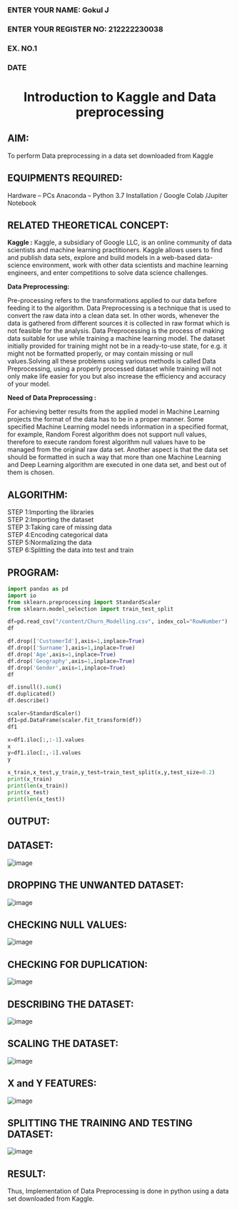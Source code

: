 <H3>ENTER YOUR NAME:  Gokul J <H3>
<H3>ENTER YOUR REGISTER NO: 212222230038</H3>
<H3>EX. NO.1</H3>
<H3>DATE</H3>
<H1 ALIGN =CENTER> Introduction to Kaggle and Data preprocessing</H1>

## AIM:

To perform Data preprocessing in a data set downloaded from Kaggle

## EQUIPMENTS REQUIRED:
Hardware – PCs
Anaconda – Python 3.7 Installation / Google Colab /Jupiter Notebook

## RELATED THEORETICAL CONCEPT:

**Kaggle :**
Kaggle, a subsidiary of Google LLC, is an online community of data scientists and machine learning practitioners. Kaggle allows users to find and publish data sets, explore and build models in a web-based data-science environment, work with other data scientists and machine learning engineers, and enter competitions to solve data science challenges.

**Data Preprocessing:**

Pre-processing refers to the transformations applied to our data before feeding it to the algorithm. Data Preprocessing is a technique that is used to convert the raw data into a clean data set. In other words, whenever the data is gathered from different sources it is collected in raw format which is not feasible for the analysis.
Data Preprocessing is the process of making data suitable for use while training a machine learning model. The dataset initially provided for training might not be in a ready-to-use state, for e.g. it might not be formatted properly, or may contain missing or null values.Solving all these problems using various methods is called Data Preprocessing, using a properly processed dataset while training will not only make life easier for you but also increase the efficiency and accuracy of your model.

**Need of Data Preprocessing :**

For achieving better results from the applied model in Machine Learning projects the format of the data has to be in a proper manner. Some specified Machine Learning model needs information in a specified format, for example, Random Forest algorithm does not support null values, therefore to execute random forest algorithm null values have to be managed from the original raw data set.
Another aspect is that the data set should be formatted in such a way that more than one Machine Learning and Deep Learning algorithm are executed in one data set, and best out of them is chosen.


## ALGORITHM:
STEP 1:Importing the libraries<BR>
STEP 2:Importing the dataset<BR>
STEP 3:Taking care of missing data<BR>
STEP 4:Encoding categorical data<BR>
STEP 5:Normalizing the data<BR>
STEP 6:Splitting the data into test and train<BR>

##  PROGRAM:
```python
import pandas as pd
import io
from sklearn.preprocessing import StandardScaler
from sklearn.model_selection import train_test_split

df=pd.read_csv("/content/Churn_Modelling.csv", index_col="RowNumber")
df

df.drop(['CustomerId'],axis=1,inplace=True)
df.drop(['Surname'],axis=1,inplace=True)
df.drop('Age',axis=1,inplace=True)
df.drop('Geography',axis=1,inplace=True)
df.drop('Gender',axis=1,inplace=True)
df

df.isnull().sum()
df.duplicated()
df.describe()

scaler=StandardScaler()
df1=pd.DataFrame(scaler.fit_transform(df))
df1

x=df1.iloc[:,:-1].values
x
y=df1.iloc[:,-1].values
y

x_train,x_test,y_train,y_test=train_test_split(x,y,test_size=0.2)
print(x_train)
print(len(x_train))
print(x_test)
print(len(x_test))
```


## OUTPUT:

## DATASET:

![image](https://github.com/user-attachments/assets/fc7aa9d9-e9f7-4c0e-98ed-3cc03f096f04)


## DROPPING THE UNWANTED DATASET:

![image](https://github.com/user-attachments/assets/c9b3916f-3efc-4ece-bae1-57f9b9052b38)


## CHECKING NULL VALUES:

![image](https://github.com/user-attachments/assets/e575e37b-3c74-415b-84ac-ab9d3d7359f9)

## CHECKING FOR DUPLICATION:

![image](https://github.com/user-attachments/assets/b8bc451f-be7f-4e20-9c13-f4819e86ab1c)


## DESCRIBING THE DATASET:

![image](https://github.com/user-attachments/assets/4de3ad01-19e9-4857-817c-564c33782acb)

## SCALING THE DATASET:

![image](https://github.com/user-attachments/assets/de14f593-bf22-4995-8687-b678395af658)


## X and Y FEATURES:

![image](https://github.com/user-attachments/assets/eb3b7ef9-a06e-4221-b50d-4018dfd46536)


## SPLITTING THE TRAINING AND TESTING DATASET:

![image](https://github.com/user-attachments/assets/d286151e-c239-4522-8819-7daa6932c037)




## RESULT:
Thus, Implementation of Data Preprocessing is done in python  using a data set downloaded from Kaggle.


